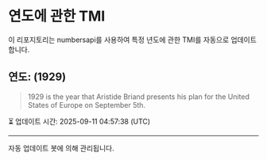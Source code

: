 
# 연도에 관한 TMI

이 리포지토리는 numbersapi를 사용하여 특정 년도에 관한 TMI를 자동으로 업데이트합니다.

## 연도: (1929)
> 1929 is the year that Aristide Briand presents his plan for the United States of Europe on September 5th.

⏳ 업데이트 시간: 2025-09-11 04:57:38 (UTC)

---
자동 업데이트 봇에 의해 관리됩니다.
